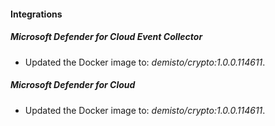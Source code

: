 
#### Integrations

##### Microsoft Defender for Cloud Event Collector
- Updated the Docker image to: *demisto/crypto:1.0.0.114611*.



##### Microsoft Defender for Cloud
- Updated the Docker image to: *demisto/crypto:1.0.0.114611*.



